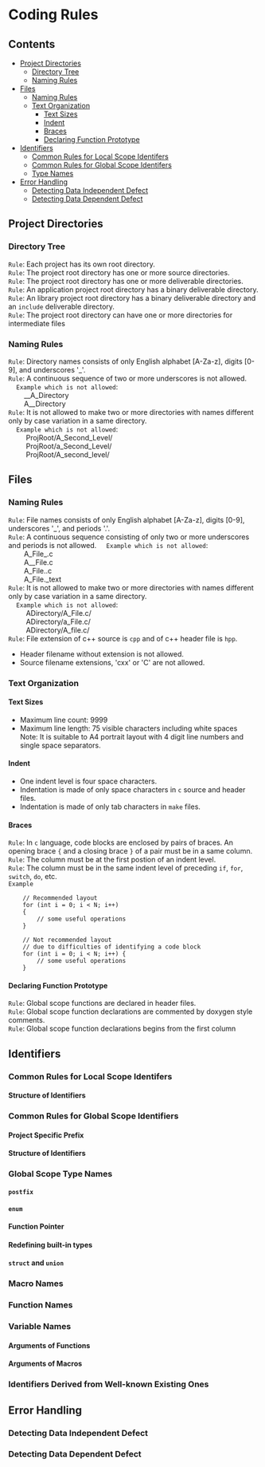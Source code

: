 # Coding Rules
## Contents
* [Project Directories](#project-directories)
    - [Directory Tree](#directory-tree)
    - [Naming Rules](#naming-rules)
* [Files](#files)
    - [Naming Rules](#naming-rules)
    - [Text Organization](#text-organization)
        + [Text Sizes](#text-sizes)
        + [Indent](#indent)
        + [Braces](#braces)
        + [Declaring Function Prototype](#declaring-function-prototype)
* [Identifiers](#identifiers)
    - [Common Rules for Local Scope Identifers](#common-rules-for-local-scope-identifiers)
    - [Common Rules for Global Scope Identifers](#common-rules-for-global-scope-identifiers)
    - [Type Names](type-names)
* [Error Handling](#error-handling)
    - [Detecting Data Independent Defect](#detecting-data-independent-defect)
    - [Detecting Data Dependent Defect](#detecting-data-dependent-defect)

## Project Directories
### Directory Tree
`Rule`: Each project has its own root directory.<br/>
`Rule`: The project root directory has one or more source directories.<br/>
`Rule`: The project root directory has one or more deliverable directories.<br/>
`Rule`: An application project root directory has a binary deliverable directory.<br/>
`Rule`: An library project root directory has a binary deliverable directory and
an `include` deliverable directory.<br/>
`Rule`: The project root directory can have one or more directories for intermediate
files <br/>

### Naming Rules
`Rule`: Directory names consists of only English alphabet [A-Za-z], digits [0-9],
and underscores '_'.<br/>
`Rule`: A continuous sequence of two or more underscores is not allowed.
&nbsp;&nbsp;&nbsp;&nbsp;`Example which is not allowed`:<br/>
&nbsp;&nbsp;&nbsp;&nbsp;&nbsp;&nbsp;&nbsp;&nbsp;__A_Directory<br/>
&nbsp;&nbsp;&nbsp;&nbsp;&nbsp;&nbsp;&nbsp;&nbsp;A__Directory<br/>
`Rule`: It is not allowed to make two or more directories with names different only
by case variation in a same directory.<br/>
&nbsp;&nbsp;&nbsp;&nbsp;`Example which is not allowed`:<br/>
&nbsp;&nbsp;&nbsp;&nbsp;&nbsp;&nbsp;&nbsp;&nbsp;
    ProjRoot/A_Second_Level/<br>
&nbsp;&nbsp;&nbsp;&nbsp;&nbsp;&nbsp;&nbsp;&nbsp;
    ProjRoot/a_Second_Level/<br>
&nbsp;&nbsp;&nbsp;&nbsp;&nbsp;&nbsp;&nbsp;&nbsp;
    ProjRoot/A_second_level/<br>

## Files
### Naming Rules
`Rule`: File names consists of only English alphabet [A-Za-z], digits [0-9],
underscores '\_', and periods '.'.<br/>
`Rule`: A continuous sequence consisting of only two or more underscores
and periods is not allowed.
&nbsp;&nbsp;&nbsp;&nbsp;`Example which is not allowed`:<br/>
&nbsp;&nbsp;&nbsp;&nbsp;&nbsp;&nbsp;&nbsp;&nbsp;A_File_.c<br/>
&nbsp;&nbsp;&nbsp;&nbsp;&nbsp;&nbsp;&nbsp;&nbsp;A__File.c<br/>
&nbsp;&nbsp;&nbsp;&nbsp;&nbsp;&nbsp;&nbsp;&nbsp;A_File..c<br/>
&nbsp;&nbsp;&nbsp;&nbsp;&nbsp;&nbsp;&nbsp;&nbsp;A_File._text<br/>
`Rule`: It is not allowed to make two or more directories with names different only
by case variation in a same directory.<br/>
&nbsp;&nbsp;&nbsp;&nbsp;`Example which is not allowed`:<br/>
&nbsp;&nbsp;&nbsp;&nbsp;&nbsp;&nbsp;&nbsp;&nbsp;
    ADirectory/A_File.c/<br>
&nbsp;&nbsp;&nbsp;&nbsp;&nbsp;&nbsp;&nbsp;&nbsp;
    ADirectory/a_File.c/<br>
&nbsp;&nbsp;&nbsp;&nbsp;&nbsp;&nbsp;&nbsp;&nbsp;
    ADirectory/A_file.c/<br>
`Rule`: File extension of c++ source is `cpp` and of c++ header file is `hpp`.
- Header filename without extension is not allowed.
- Source filename extensions, 'cxx' or 'C' are not allowed.

### Text Organization
#### Text Sizes
- Maximum line count: 9999
- Maximum line length: 75 visible characters including white spaces<br/>
Note: It is suitable to A4 portrait layout with 4 digit line numbers and single space separators.

#### Indent
- One indent level is four space characters.
- Indentation is made of only space characters in `c` source and header files.
- Indentation is made of only tab characters in `make` files.

#### Braces
`Rule`: In `c` language, code blocks are enclosed by pairs of braces. An opening brace `{` and a closing brace `}` of a pair must be in a same column.<br/>
`Rule`: The column must be at the first postion of an indent level.<br/>
`Rule`: The column must be in the same indent level of preceding `if`, `for`,
`switch`, `do`, etc.<br/>
`Example`<br/>
```
    // Recommended layout
    for (int i = 0; i < N; i++)
    {
        // some useful operations
    }

    // Not recommended layout
    // due to difficulties of identifying a code block
    for (int i = 0; i < N; i++) {
        // some useful operations
    }
```
#### Declaring Function Prototype
`Rule`: Global scope functions are declared in header files.<br/>
`Rule`: Global scope function declarations are commented by doxygen style comments.<br/>
`Rule`: Global scope function declarations begins from the first column<br/>

## Identifiers
### Common Rules for Local Scope Identifers
#### __Structure of Identifiers__

### Common Rules for Global Scope Identifiers
#### __Project Specific Prefix__

#### __Structure of Identifiers__

#### 

### Global Scope Type Names
#### __`postfix`__

#### __`enum`__

#### __Function Pointer__

#### __Redefining built-in types__

#### __`struct` and `union`__

### Macro Names

### Function Names

### Variable Names

#### Arguments of Functions

#### Arguments of Macros

### Identifiers Derived from Well-known Existing Ones

## Error Handling
### Detecting Data Independent Defect

### Detecting Data Dependent Defect


